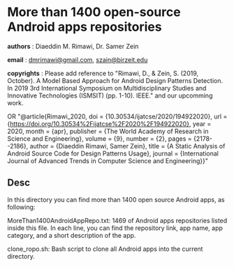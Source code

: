 # More than 1400 open-source Android apps repositories


__authors__ : Diaeddin M. Rimawi, Dr. Samer Zein

__email__ : dmrimawi@gmail.com, szain@birzeit.edu

__copyrights__ : Please add reference to "Rimawi, D., & Zein, S. (2019, October). A Model Based Approach for Android Design Patterns Detection. In 2019 3rd International Symposium on Multidisciplinary Studies and Innovative Technologies (ISMSIT) (pp. 1-10). IEEE." and our upcomming work.

OR "@article{Rimawi_2020, doi = {10.30534/ijatcse/2020/194922020}, url = {https://doi.org/10.30534%2Fijatcse%2F2020%2F194922020}, year = 2020, month = {apr}, publisher = {The World Academy of Research in Science and Engineering}, volume = {9}, number = {2}, pages = {2178--2186}, author = {Diaeddin Rimawi, Samer Zein}, title = {A Static Analysis of Android Source Code for Design Patterns Usage}, journal = {International Journal of Advanced Trends in Computer Science and Engineering}}"


## Desc

In this directory you can find more than 1400 open source Android apps, as following:

MoreThan1400AndroidAppRepo.txt: 1469 of Android apps repositories listed inside this file. In each line, you can find the repository link, app name, app category, and a short description of the app.

clone_ropo.sh: Bash script to clone all Android apps into the current directory.
